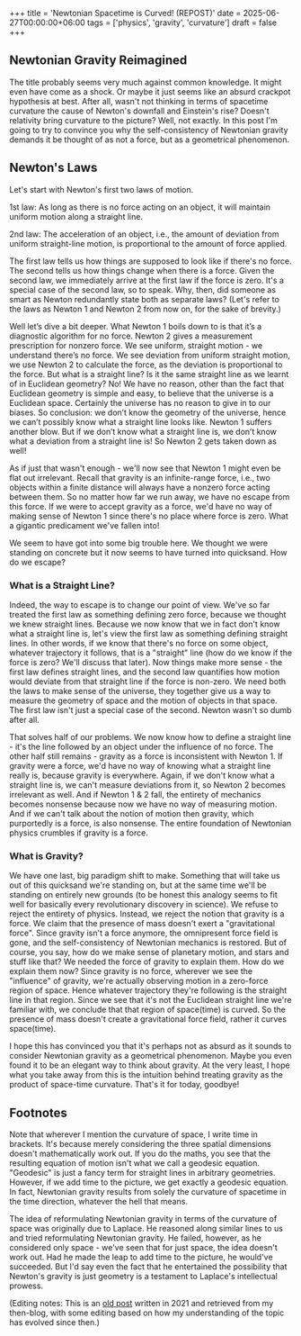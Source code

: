 +++
title = 'Newtonian Spacetime is Curved! (REPOST)'
date = 2025-06-27T00:00:00+06:00
tags = ['physics', 'gravity', 'curvature']
draft = false
+++

## Newtonian Gravity Reimagined
The title probably seems very much against common knowledge.  It might even have come as a shock. Or maybe it just seems like an absurd crackpot hypothesis at best. After all, wasn't not thinking in terms of spacetime curvature the cause of Newton's downfall and Einstein's rise? Doesn't relativity bring curvature to the picture? Well, not exactly. In this post I'm going to try to convince you why the self-consistency of Newtonian gravity demands it be thought of as not a force, but as a geometrical phenomenon.

## Newton's Laws
Let's start with Newton's first two laws of motion.

1st law: As long as there is no force acting on an object, it will maintain uniform motion along a straight line.

2nd law: The acceleration of an object, i.e., the amount of deviation from uniform straight-line motion, is proportional to the amount of force applied.

The first law tells us how things are supposed to look like if there's no force. The second tells us how things change when there is a force. Given the second law, we immediately arrive at the first law if the force is zero. It's a special case of the second law, so to speak. Why, then, did someone as smart as Newton redundantly state both as separate laws? (Let's refer to the laws as Newton 1 and Newton 2 from now on, for the sake of brevity.)

Well let’s dive a bit deeper. What Newton 1 boils down to is that it’s a diagnostic algorithm for no force. Newton 2 gives a measurement prescription for nonzero force. We see uniform, straight motion - we understand there’s no force. We see deviation from uniform straight motion, we use Newton 2 to calculate the force, as the deviation is proportional to the force. But what is a straight line? Is it the same straight line as we learnt of in Euclidean geometry? No! We have no reason, other than the fact that Euclidean geometry is simple and easy, to believe that the universe is a Euclidean space. Certainly the universe has no reason to give in to our biases. So conclusion: we don’t know the geometry of the universe, hence we can’t possibly know what a straight line looks like. Newton 1 suffers another blow. But if we don’t know what a straight line is, we don’t know what a deviation from a straight line is! So Newton 2 gets taken down as well!

As if just that wasn't enough - we'll now see that Newton 1 might even be flat out irrelevant. Recall that gravity is an infinite-range force, i.e., two objects within a finite distance will always have a nonzero force acting between them. So no matter how far we run away, we have no escape from this force. If we were to accept gravity as a force, we'd have no way of making sense of Newton 1 since there's no place where force is zero. What a gigantic predicament we've fallen into!

We seem to have got into some big trouble here. We thought we were standing on concrete but it now seems to have turned into quicksand. How do we escape?

### What is a Straight Line?
Indeed, the way to escape is to change our point of view. We've so far treated the first law as something defining zero force, because we thought we knew straight lines. Because we now know that we in fact don't know what a straight line is, let's view the first law as something defining straight lines. In other words, if we know that there's no force on some object, whatever trajectory it follows, that is a "straight" line (how do we know if the force is zero? We'll discuss that later). Now things make more sense - the first law defines straight lines, and the second law quantifies how motion would deviate from that straight line if the force is non-zero. We need both the laws to make sense of the universe, they together give us a way to measure the geometry of space and the motion of objects in that space. The first law isn't just a special case of the second. Newton wasn't so dumb after all.

That solves half of our problems. We now know how to define a straight line - it's the line followed by an object under the influence of no force. The other half still remains - gravity as a force is inconsistent with Newton 1. If gravity were a force, we'd have no way of knowing what a straight line really is, because gravity is everywhere. Again, if we don't know what a straight line is, we can't measure deviations from it, so Newton 2 becomes irrelevant as well. And if Newton 1 & 2 fall, the entirety of mechanics becomes nonsense because now we have no way of measuring motion. And if we can't talk about the notion of motion then gravity, which purportedly is a force, is also nonsense. The entire foundation of Newtonian physics crumbles if gravity is a force. 

### What is Gravity?
We have one last, big paradigm shift to make. Something that will take us out of this quicksand we're standing on, but at the same time we'll be standing on entirely new grounds (to be honest this analogy seems to fit well for basically every revolutionary discovery in science). We refuse to reject the entirety of physics. Instead, we reject the notion that gravity is a force. We claim that the presence of mass doesn't exert a "gravitational force". Since gravity isn't a force anymore, the omnipresent force field is gone, and the self-consistency of Newtonian mechanics is restored.
But of course, you say, how do we make sense of planetary motion, and stars and stuff like that? We needed the force of gravity to explain them. How do we explain them now? Since gravity is no force, wherever we see the "influence" of gravity, we're actually observing motion in a zero-force region of space. Hence whatever trajectory they're following is the straight line in that region. Since we see that it's not the Euclidean straight line we're familiar with, we conclude that that region of space(time) is curved. So the presence of mass doesn't create a gravitational force field, rather it curves space(time).

I hope this has convinced you that it's perhaps not as absurd as it sounds to consider Newtonian gravity as a geometrical phenomenon. Maybe you even found it to be an elegant way to think about gravity. At the very least, I hope what you take away from this is the intuition behind treating gravity as the product of space-time curvature. That's it for today, goodbye!

## Footnotes
Note that wherever I mention the curvature of space, I write time in brackets. It's because merely considering the three spatial dimensions doesn't mathematically work out. If you do the maths, you see that the resulting equation of motion isn't what we call a geodesic equation. "Geodesic" is just a fancy term for straight lines in arbitrary geometries. However, if we add time to the picture, we get exactly a geodesic equation. In fact, Newtonian gravity results from solely the curvature of spacetime in the time direction, whatever the hell that means.

The idea of reformulating Newtonian gravity in terms of the curvature of space was originally due to Laplace. He reasoned along similar lines to us and tried reformulating Newtonian gravity. He failed, however, as he considered only space - we've seen that for just space, the idea doesn't work out. Had he made the leap to add time to the picture, he would've succeeded. But I'd say even the fact that he entertained the possibility that Newton's gravity is just geometry is a testament to Laplace's intellectual prowess.

(Editing notes: This is an [old post](https://susmitislam.wordpress.com/2021/04/21/newtonian-gravity-implies-curved-spacetime/) written in 2021 and retrieved from my then-blog, with some editing based on how my understanding of the topic has evolved since then.)
